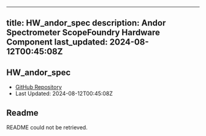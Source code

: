 
---
title: HW_andor_spec
description: Andor Spectrometer ScopeFoundry Hardware Component
last_updated: 2024-08-12T00:45:08Z
---

## HW_andor_spec

- [GitHub Repository](https://github.com/ScopeFoundry/HW_andor_spec)
- Last Updated: 2024-08-12T00:45:08Z

## Readme

README could not be retrieved.

